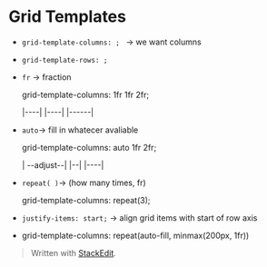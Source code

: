 
# Grid Templates
* ``grid-template-columns: ; `` → we want columns
* ``grid-template-rows: ;``

* ``fr`` → fraction <p>
	grid-template-columns: 1fr 1fr 2fr; <p>
	|----| |----| |------|
	
* ``auto``→ fill in whatecer avaliable <p>
	grid-template-columns: auto 1fr 2fr; <p>
	| --adjust--| |--| |----|

* ``repeat( )``→ (how many times, fr) <p>
grid-template-columns: repeat(3);
	
* ``justify-items: start;``  → align grid items with start of row axis
* grid-template-columns: repeat(auto-fill, minmax(200px, 1fr))  

> Written with [StackEdit](https://stackedit.io/).
<!--stackedit_data:
eyJoaXN0b3J5IjpbNjcxMjEzNTc1LDEwOTc1Njc5MDIsLTg1Nz
Q4MTM0MF19
-->